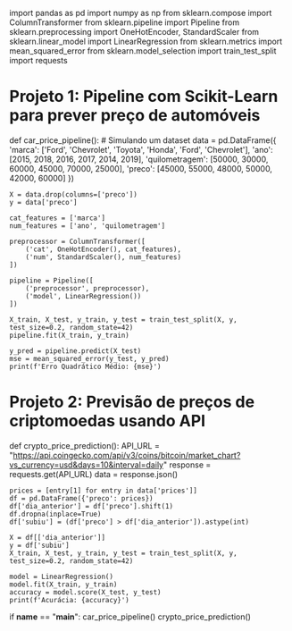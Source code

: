 import pandas as pd
import numpy as np
from sklearn.compose import ColumnTransformer
from sklearn.pipeline import Pipeline
from sklearn.preprocessing import OneHotEncoder, StandardScaler
from sklearn.linear_model import LinearRegression
from sklearn.metrics import mean_squared_error
from sklearn.model_selection import train_test_split
import requests

# Projeto 1: Pipeline com Scikit-Learn para prever preço de automóveis

def car_price_pipeline():
    # Simulando um dataset
    data = pd.DataFrame({
        'marca': ['Ford', 'Chevrolet', 'Toyota', 'Honda', 'Ford', 'Chevrolet'],
        'ano': [2015, 2018, 2016, 2017, 2014, 2019],
        'quilometragem': [50000, 30000, 60000, 45000, 70000, 25000],
        'preco': [45000, 55000, 48000, 50000, 42000, 60000]
    })

    X = data.drop(columns=['preco'])
    y = data['preco']

    cat_features = ['marca']
    num_features = ['ano', 'quilometragem']

    preprocessor = ColumnTransformer([
        ('cat', OneHotEncoder(), cat_features),
        ('num', StandardScaler(), num_features)
    ])

    pipeline = Pipeline([
        ('preprocessor', preprocessor),
        ('model', LinearRegression())
    ])

    X_train, X_test, y_train, y_test = train_test_split(X, y, test_size=0.2, random_state=42)
    pipeline.fit(X_train, y_train)
    
    y_pred = pipeline.predict(X_test)
    mse = mean_squared_error(y_test, y_pred)
    print(f'Erro Quadrático Médio: {mse}')

# Projeto 2: Previsão de preços de criptomoedas usando API

def crypto_price_prediction():
    API_URL = "https://api.coingecko.com/api/v3/coins/bitcoin/market_chart?vs_currency=usd&days=10&interval=daily"
    response = requests.get(API_URL)
    data = response.json()
    
    prices = [entry[1] for entry in data['prices']]
    df = pd.DataFrame({'preco': prices})
    df['dia_anterior'] = df['preco'].shift(1)
    df.dropna(inplace=True)
    df['subiu'] = (df['preco'] > df['dia_anterior']).astype(int)
    
    X = df[['dia_anterior']]
    y = df['subiu']
    X_train, X_test, y_train, y_test = train_test_split(X, y, test_size=0.2, random_state=42)
    
    model = LinearRegression()
    model.fit(X_train, y_train)
    accuracy = model.score(X_test, y_test)
    print(f'Acurácia: {accuracy}')

if __name__ == "__main__":
    car_price_pipeline()
    crypto_price_prediction()
